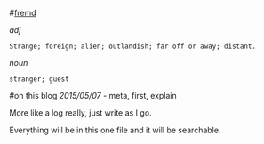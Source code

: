 #[fremd](http://en.wiktionary.org/wiki/fremd)

*adj*

    Strange; foreign; alien; outlandish; far off or away; distant.

*noun*

    stranger; guest

#on this blog
*2015/05/07* - meta, first, explain

More like a log really, just write as I go.

Everything will be in this one file and it will be searchable.
